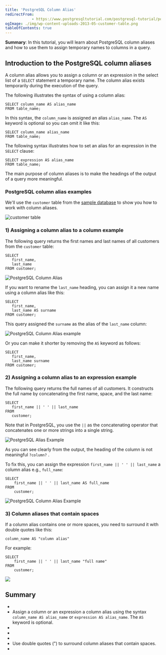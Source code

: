 ```yaml
---
title: 'PostgreSQL Column Alias'
redirectFrom: 
            - https://www.postgresqltutorial.com/postgresql-tutorial/postgresql-column-alias/
ogImage: ./img/wp-content-uploads-2013-05-customer-table.png
tableOfContents: true
---
```



**Summary**: In this tutorial, you will learn about PostgreSQL column aliases and how to use them to assign temporary names to columns in a query.





## Introduction to the PostgreSQL column aliases





A column alias allows you to assign a column or an expression in the select list of a `SELECT` statement a temporary name. The column alias exists temporarily during the execution of the query.





The following illustrates the syntax of using a column alias:





```
SELECT column_name AS alias_name
FROM table_name;
```





In this syntax, the `column_name` is assigned an alias `alias_name`. The `AS` keyword is optional so you can omit it like this:





```
SELECT column_name alias_name
FROM table_name;
```





The following syntax illustrates how to set an alias for an expression in the `SELECT` clause:





```
SELECT expression AS alias_name
FROM table_name;
```





The main purpose of column aliases is to make the headings of the output of a query more meaningful.





### PostgreSQL column alias examples





We'll use the `customer` table from the [sample database](https://www.postgresqltutorial.com/postgresql-getting-started/postgresql-sample-database/) to show you how to work with column aliases.





![customer table](./img/wp-content-uploads-2013-05-customer-table.png)





### 1) Assigning a column alias to a column example





The following query returns the first names and last names of all customers from the `customer` table:





```
SELECT
   first_name,
   last_name
FROM customer;
```





![PostgreSQL Column Alias](./img/wp-content-uploads-2020-07-PostgreSQL-Column-Alias-example-1.png)





If you want to rename the `last_name` heading, you can assign it a new name using a column alias like this:





```
SELECT
   first_name,
   last_name AS surname
FROM customer;
```





This query assigned the `surname` as the alias of the `last_name` column:





![PostgreSQL Column Alias example](./img/wp-content-uploads-2020-07-PostgreSQL-Column-Alias-Surname-example-1.png)





Or you can make it shorter by removing the `AS` keyword as follows:





```
SELECT
   first_name,
   last_name surname
FROM customer;
```





### 2) Assigning a column alias to an expression example





The following query returns the full names of all customers. It constructs the full name by concatenating the first name, space, and the last name:





```
SELECT
   first_name || ' ' || last_name
FROM
   customer;
```





Note that in PostgreSQL, you use the `||` as the concatenating operator that concatenates one or more strings into a single string.





![PostgreSQL Alias Example](./img/wp-content-uploads-2020-07-PostgreSQL-Alias-Example.png)





As you can see clearly from the output, the heading of the column is not meaningful `?column?` .





To fix this, you can assign the expression `first_name || ' ' || last_name` a column alias e.g., `full_name`:





```
SELECT
    first_name || ' ' || last_name AS full_name
FROM
    customer;
```





![PostgreSQL Column Alias Example](./img/wp-content-uploads-2020-07-PostgreSQL-Alias-column-alias-example.png)





### 3) Column aliases that contain spaces





If a column alias contains one or more spaces, you need to surround it with double quotes like this:





```
column_name AS "column alias"
```





For example:





```
SELECT
    first_name || ' ' || last_name "full name"
FROM
    customer;
```





![](./img/wp-content-uploads-2020-07-PostgreSQL-Column-Alias-with-space.png)





## Summary





- 
- Assign a column or an expression a column alias using the syntax `column_name AS alias_name` or `expression AS alias_name`. The `AS` keyword is optional.
- 
-
- 
- Use double quotes (") to surround column aliases that contain spaces.
- 


